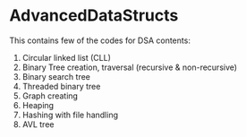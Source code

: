 # AdvancedDataStructs
This contains few of the codes for DSA
contents:
1. Circular linked list (CLL)
2. Binary Tree creation, traversal (recursive & non-recursive)
3. Binary search tree
4. Threaded binary tree
5. Graph creating
6. Heaping
7. Hashing with file handling
8. AVL tree 
